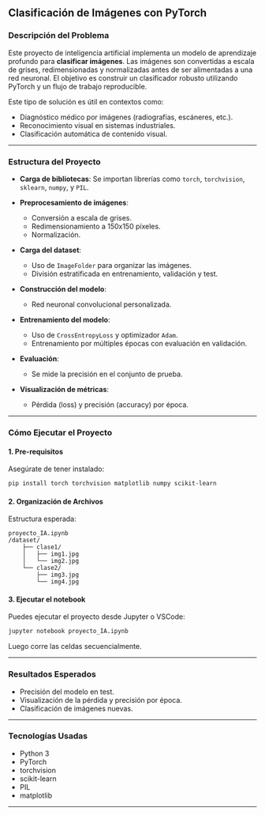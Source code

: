 

## Clasificación de Imágenes con PyTorch

### Descripción del Problema

Este proyecto de inteligencia artificial implementa un modelo de aprendizaje profundo para **clasificar imágenes**. Las imágenes son convertidas a escala de grises, redimensionadas y normalizadas antes de ser alimentadas a una red neuronal. El objetivo es construir un clasificador robusto utilizando PyTorch y un flujo de trabajo reproducible.

Este tipo de solución es útil en contextos como:

* Diagnóstico médico por imágenes (radiografías, escáneres, etc.).
* Reconocimiento visual en sistemas industriales.
* Clasificación automática de contenido visual.

---

### Estructura del Proyecto

* **Carga de bibliotecas**: Se importan librerías como `torch`, `torchvision`, `sklearn`, `numpy`, y `PIL`.
* **Preprocesamiento de imágenes**:

  * Conversión a escala de grises.
  * Redimensionamiento a 150x150 píxeles.
  * Normalización.
* **Carga del dataset**:

  * Uso de `ImageFolder` para organizar las imágenes.
  * División estratificada en entrenamiento, validación y test.
* **Construcción del modelo**:

  * Red neuronal convolucional personalizada.
* **Entrenamiento del modelo**:

  * Uso de `CrossEntropyLoss` y optimizador `Adam`.
  * Entrenamiento por múltiples épocas con evaluación en validación.
* **Evaluación**:

  * Se mide la precisión en el conjunto de prueba.
* **Visualización de métricas**:

  * Pérdida (loss) y precisión (accuracy) por época.

---

### Cómo Ejecutar el Proyecto

#### 1. Pre-requisitos

Asegúrate de tener instalado:

```bash
pip install torch torchvision matplotlib numpy scikit-learn
```

#### 2. Organización de Archivos

Estructura esperada:

```
proyecto_IA.ipynb
/dataset/
    ├── clase1/
    │   ├── img1.jpg
    │   └── img2.jpg
    └── clase2/
        ├── img3.jpg
        └── img4.jpg
```

#### 3. Ejecutar el notebook

Puedes ejecutar el proyecto desde Jupyter o VSCode:

```bash
jupyter notebook proyecto_IA.ipynb
```

Luego corre las celdas secuencialmente.

---

### Resultados Esperados

* Precisión del modelo en test.
* Visualización de la pérdida y precisión por época.
* Clasificación de imágenes nuevas.

---

### Tecnologías Usadas

* Python 3
* PyTorch
* torchvision
* scikit-learn
* PIL
* matplotlib

---
